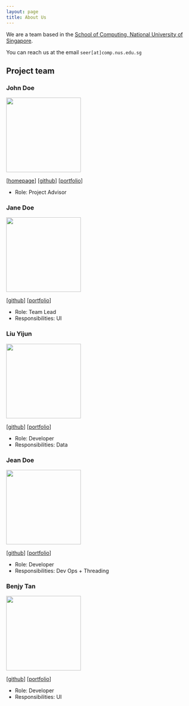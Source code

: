 ```yaml
---
layout: page
title: About Us
---
```


We are a team based in the [School of Computing, National University of Singapore](http://www.comp.nus.edu.sg).

You can reach us at the email `seer[at]comp.nus.edu.sg`

## Project team

### John Doe

<img src="images/johndoe.png" width="200px">

[[homepage](http://www.comp.nus.edu.sg/~damithch)]
[[github](https://github.com/johndoe)]
[[portfolio](team/johndoe.md)]

* Role: Project Advisor

### Jane Doe

<img src="images/johndoe.png" width="200px">

[[github](https://github.com/samuelcheongws/)]
[[portfolio](team/samuelcheonws.md)]

* Role: Team Lead
* Responsibilities: UI

### Liu Yijun

<img src="images/johndoe.png" width="200px">

[[github](http://github.com/L1uY1jun)] [[portfolio](team/johndoe.md)]

* Role: Developer
* Responsibilities: Data

### Jean Doe

<img src="images/johndoe.png" width="200px">

[[github](http://github.com/johndoe)]
[[portfolio](team/johndoe.md)]

* Role: Developer
* Responsibilities: Dev Ops + Threading

### Benjy Tan

<img src="images/johndoe.png" width="200px">

[[github](https://github.com/benjytan45678)]
[[portfolio](team/johndoe.md)]

* Role: Developer
* Responsibilities: UI
